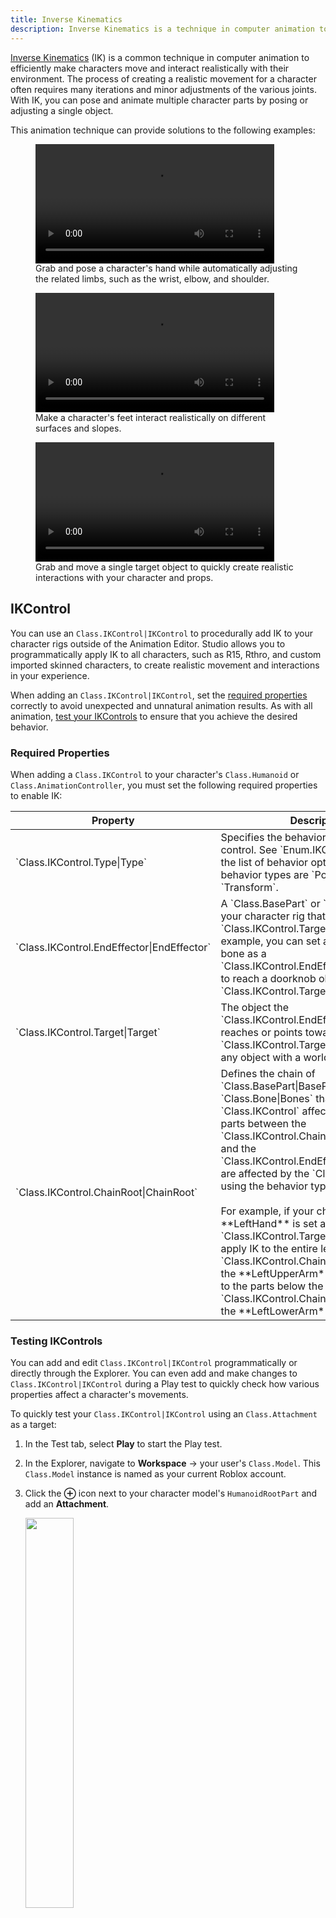 ```yaml
---
title: Inverse Kinematics
description: Inverse Kinematics is a technique in computer animation to make characters move and interact with their environment.
---
```


[Inverse Kinematics](https://en.wikipedia.org/wiki/Inverse_kinematics) (IK) is a common technique in computer animation to efficiently make characters move and interact realistically with their environment. The process of creating a realistic movement for a character often requires many iterations and minor adjustments of the various joints. With IK, you can pose and animate multiple character parts by posing or adjusting a single object.

This animation technique can provide solutions to the following examples:

<GridContainer numColumns="3">
	<figure>
		<video controls src="../assets/animation/inverse-kinematics/IK-Place-Hand.mp4" width="90%"></video>
		<figcaption>Grab and pose a character's hand while automatically adjusting the related limbs, such as the wrist, elbow, and shoulder.</figcaption>
	</figure>
	<figure>
		<video controls src="../assets/animation/inverse-kinematics/IK-Uneven-Surfaces.mp4" width="90%"></video>
		<figcaption>Make a character's feet interact realistically on different surfaces and slopes.</figcaption>
	</figure>
   <figure>
		<video controls src="../assets/animation/inverse-kinematics/IK-Drag-Accessory.mp4" width="90%"></video>
		<figcaption>Grab and move a single target object to quickly create realistic interactions with your character and props.</figcaption>
	</figure>
</GridContainer>

## IKControl

You can use an `Class.IKControl|IKControl` to procedurally add IK to your character rigs outside of the Animation Editor. Studio allows you to programmatically apply IK to all characters, such as R15, Rthro, and custom imported skinned characters, to create realistic movement and interactions in your experience.

When adding an `Class.IKControl|IKControl`, set the [required properties](#required-properties) correctly to avoid unexpected and unnatural animation results. As with all animation, [test your IKControls](#testing-ikcontrols) to ensure that you achieve the desired behavior.

### Required Properties

When adding a `Class.IKControl` to your character's `Class.Humanoid` or `Class.AnimationController`, you must set the following required properties to enable IK:

<table>
<thead>
  <tr>
    <th>Property</th>
    <th>Description</th>
  </tr>
</thead>
<tbody>
  <tr>
    <td>`Class.IKControl.Type|Type`</td>
    <td>Specifies the behavior type of the IK control. See `Enum.IKControlType` for the list of behavior options. Common behavior types are `Position` or `Transform`.</td>
  </tr>
  <tr>
    <td>`Class.IKControl.EndEffector|EndEffector`</td>
    <td>A `Class.BasePart` or `Class.Bone` in your character rig that tracks toward the `Class.IKControl.Target|Target`. For example, you can set a **LeftHand** bone as a `Class.IKControl.EndEffector|EndEffector` to reach a doorknob object set as the `Class.IKControl.Target|Target`.</td>
  </tr>
  <tr>
    <td>`Class.IKControl.Target|Target`</td>
    <td>The object the `Class.IKControl.EndEffector|EndEffector` reaches or points toward. A `Class.IKControl.Target|Target` can be any object with a world position.</td>
  </tr>
  <tr>
    <td>`Class.IKControl.ChainRoot|ChainRoot`</td>
    <td>Defines the chain of `Class.BasePart|BaseParts` or `Class.Bone|Bones` that the `Class.IKControl` affects. All connected parts between the `Class.IKControl.ChainRoot|ChainRoot` and the `Class.IKControl.EndEffector|EndEffector` are affected by the `Class.IKControl` using the behavior type defined. <br /><br /> For example, if your character's **LeftHand** is set as the `Class.IKControl.Target|Target`, you can apply IK to the entire left arm by setting `Class.IKControl.ChainRoot|ChainRoot` to the **LeftUpperArm**. To apply IK just to the parts below the elbow, set `Class.IKControl.ChainRoot|ChainRoot` to the **LeftLowerArm**.</td>
  </tr>
</tbody>
</table>

### Testing IKControls

You can add and edit `Class.IKControl|IKControl` programmatically or directly through the Explorer. You can even add and make changes to `Class.IKControl|IKControl` during a Play test to quickly check how various properties affect a character's movements.

To quickly test your `Class.IKControl|IKControl` using an `Class.Attachment` as a target:

1. In the Test tab, select **Play** to start the Play test.
2. In the Explorer, navigate to **Workspace** → your user's `Class.Model`. This `Class.Model` instance is named as your current Roblox account.
3. Click the **⊕** icon next to your character model's `HumanoidRootPart` and add an **Attachment**.

   <img src="../assets/animation/inverse-kinematics/IK-Add-Attachment.png"
   width="40%" />

4. Select the **Attachment** and use the **Move** tool to position the object in front of your character in the viewport.

   <img src="../assets/animation/inverse-kinematics/IK-Move-Attachment.png"
   width="40%" />

5. In the **Explorer** window, select the **⊕** icon next to your character's `Class.Humanoid` and add an **IKControl**.

   <img src="../assets/animation/inverse-kinematics/IK-Humanoid-Add.png"
   width="40%" />

6. Select the `Class.IKControl` and set the following property values in the **Properties** panel:

   1. **Type**: Select `Transform` from the dropdown.
   2. **EndEffector**: Select your model's **LeftHand** `Class.MeshPart` in the Explorer.
   3. **Target**: Select the newly created **Attachment** object in the Explorer.
   4. **ChainRoot**: Select your model's **LeftUpperArm** `Class.MeshPart` in the Explorer.

   <GridContainer numColumns="2">
     <figure>
       <img src="../assets/animation/inverse-kinematics/IK-IKControl-Property.png" width="80%" />
       <figcaption>IKControl Properties</figcaption>
     </figure>
     <figure>
       <img src="../assets/animation/inverse-kinematics/IK-Explorer-Humanoid.png" width="67%" />
       <figcaption>Explorer Panel - Character Model</figcaption>
     </figure>
   </GridContainer>

   Your character's left arm should now reach for the target `Class.Attachment`. You can experiment with moving the `Class.Attachment` or editing the `Class.IKControl` properties to achieve different results.

   <video controls src="../assets/animation/inverse-kinematics/IK-Drag-Hand.mp4" width="40%"></video>

### Adding Constraints

You can use `Class.Constraint|Constraints` to restrict how joints can move when reaching its target. Constraints can ensure joints like the elbows and knees bend naturally, or to make the mechanical joints rotate in a specific orientation.

<GridContainer numColumns="2">
<figure>
<img src="../assets/animation/inverse-kinematics/elbow-unnatural-pose.png"/>
<figcaption>Elbow bending unnaturally</figcaption>
</figure>

<figure>
<img src="../assets/animation/inverse-kinematics/elbow-natural-pose.png"/>
<figcaption>Elbow bending correctly</figcaption>
</figure>
</GridContainer>

To add constraints to your character using `Class.IKControl`, your `Class.IKControl` and constraint must meet the following conditions:

- The attachments referenced in the constraint's `Attachment0`/`Attachment1` properties attaches to the same parts as the `Class.Motor6D` `Part0`/`Part1`.
- The relative positions of `Attachment0`/`Attachment1` must equal the corresponding positions of the `Class.Motor6D` `C0`/`C1` CFrames.
- The constraint and the IKControl share the same parent `Model`.

The following instructions describe the process of adding a `Class.HingeConstraint` to restrict the rotation of a character's elbow and adding a `Class.BallSocketConstraint` to the wrist to limit the rotation angle.

#### Elbow

Roblox R15 characters already include attachments in their joints that you can use to apply the elbow constraint. For the elbow, both the LeftUpperArm and the LeftLowerArm include a `LeftElbowRigAttachment`. Along with adding a constraint, you also need to add additional child attachments to each part's `LeftElbowRigAttachment` to specify which axis the elbow can rotate about.

To add the `Class.HingeConstraint` and child attachments:

1. In the Explorer, locate your model's **LeftLowerArm** and click the **⊕ button**.
2. Add a **HingeConstraint** with the name `LeftElbowConstraint`.
3. In the Explorer, navigate to the **LeftUpperArm.LeftElbowRigAttachment** and add an attachment:

   1. Click the **⊕ button** to add an **Attachment** with the name `LeftElbowConstraintAttachment0`.
   2. In the viewport, select the attachment and use the **Rotate tool** to rotate the attachment so the yellow **PrimaryAxis** is the axis of your elbow's expected rotation.

      <img src="../assets/animation/inverse-kinematics/elbow-primary-axis.png" width = "40%"/>

   3. Set the **LeftElbowConstraint.Attachment0** property to this new attachment.

4. In the Explorer, navigate to your model's **LeftLowerArm.LeftElbowRigAttachment** add an attachment:

   1. Click the **⊕ button** and add an **Attachment** with the name `LeftElbowConstraintAttachment1`.
   2. Set the **LeftUpperArm.LeftElbowConstraint.Attachment1** property to this new attachment.
   3. Copy the **LeftElbowConstraintAttachment0.CFrameOrientation** property and paste it as the **LeftElbowConstraint.Attachment1.CFrameOrientation** value.

   <img src="../assets/animation/inverse-kinematics/elbow-natural-pose.png"/>

<Alert severity = 'error'>
If you see a red arrow on the constraint's visualization, that means your attachment orientations are violating the hinge constraint. Go back and make sure the **LeftElbowConstraintAttachment1** has the same orientation as the **LeftElbowConstraintAttachment0**.
</Alert>

Test your IKControl to verify the elbow only rotates about its hinge axis:
<video controls src="../assets/animation/inverse-kinematics/hinge-constraint.mp4" width="100%"></video>

#### Wrists

Even with the elbow constraint, the IKControl can still produce unrealistic poses with the wrists.

<figure>
<img src="../assets/animation/inverse-kinematics/wrist-unnatural-pose.png" width = "40%"/>
<figcaption>The wrist bends unnaturally at certain orientations</figcaption>
</figure>

You can improve this by adding a `Class.BallSocketConstraint` to limit the rotation of the wrist. While this is similar to the process for adding a `Class.HingeConstraint` to the elbow, you can use the `Class.BallSocketConstraint.EnableLimits|Enable Limits` property on this constraint to further control the range of motion of the wrist.

To add a `Class.BallSocketConstraint` for the wrist:

1. In the Explorer, locate your model's **LeftHand** and click the **⊕ button**.
   1. Add a **BallSocketConstraint** with the name `LeftWristConstraint`.
2. Locate your model's **LeftLowerArm.LeftWristRigAttachment** and add an attachment:
   1. Click the **⊕ button** and add an **Attachment** with the name `LeftWristConstraintAttachment0`.
   2. In the viewport, select the attachment and use the **Rotate tool** to rotate the attachment so the yellow PrimaryAxis points toward the model's fingertips.
      <img src="../assets/animation/inverse-kinematics/wrist-primary-axis.png" width = "40%"/>
   3. Set the **LeftWristConstraint.Attachment0** property to the new `LeftWristConstraintAttachment0`.
3. Locate your model's **LeftHand.LeftWristRigAttachment** and add an attachment:
   1. Click the **⊕ button** and add an **Attachment** with the name `LeftWristConstraintAttachment1`.
   2. Copy the **LeftWristConstraintAttachment0.CFrameOrientation** property and paste it as the **LeftWristConstraintAttachment1.CFrameOrientation** property.
   3. Set the **LeftWristConstraint.Attachment1** property to this new **LeftWristConstraintAttachment1**.
4. In the Explorer, select the **LeftWristConstraint**.
5. In the Properties Editor, set the following:
   1. Enable **LimitsEnabled**.
   2. Set **UpperAngle** to `80`. This controls how much the constraint's axis can rotate, and 80 degrees is approximately how much the wrist should be able to bend.
6. Depending on your character you may want to tweak the direction the cone is pointing in. You can do this by using the **Rotate tool** to rotate the constraint's **Attachment0**.

When selecting the **LeftWristConstraint**, a green cone appears visualizing the wrist's range of motion.

<img src="../assets/animation/inverse-kinematics/wrist-cone.png" width = "40%"/>

With the constraint set up, test the IKControl with the hand pointing down in front of the character and the wrist should rotate and bend more realistically.

<video controls src="../assets/animation/inverse-kinematics/ball-socket-constraint.mp4" width="100%"></video>
